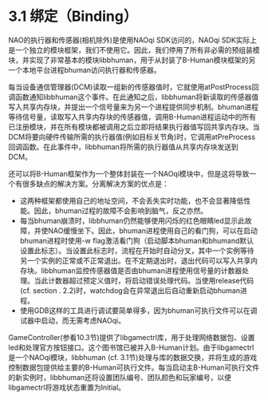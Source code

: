 # 3.1 绑定（Binding）

NAO的执行器和传感器(相机除外)是使用NAOqi SDK访问的，NAOqi SDK实际上是一个独立的模块框架，我们不使用它。因此，我们停用了所有非必需的预组装模块，并实现了非常基本的模块libbhuman，用于从封装了B-Human模块框架的另一个本地平台进程bhuman访问执行器和传感器。

每当设备通信管理器(DCM)读取一组新的传感器值时，它就使用atPostProcess回调函数通知libbhuman这个事件。在此通知之后，libbhuman将新读取的传感器值写入共享内存块，并提出一个信号量来为另一个进程提供同步机制。bhuman进程等待信号量，读取写入共享内存块的传感器值，调用B-Human进程运动中的所有已注册模块，并在所有模块都被调用之后立即将结果执行器值写回共享内存块。当DCM将要向硬件传输所需的执行器值(例如目标关节角)时，它调用atPreProcess回调函数。在此事件中，libbhuman将所需的执行器值从共享内存块发送到DCM。

还可以将B-Human框架作为一个整体封装在一个NAOqi模块中，但是这将导致一个有很多缺点的解决方案。分离解决方案的优点是：

+ 这两种框架都使用自己的地址空间，不会丢失实时功能，也不会显著降低性能。因此，bhuman过程的故障不会影响到脑气，反之亦然。
+ 每当bhuman崩溃时，libbhuman仍然能够使用闪烁的红色眼睛led显示此故障，并使NAO缓慢坐下。因此，bhuman进程使用自己的看门狗，可以在启动bhuman进程时使用-w flag激活看门狗（启动脚本bhuman和bhumand默认设置此标志）。当设置此标志时，流程在开始时自动分叉，其中一个实例等待另一个实例的正常或不正常退出。在不定期退出时，退出代码可以写入共享内存块。libbhuman监控传感器值是否由bhuman进程使用信号量的计数器处理。当此计数器超过预定义值时，将启动错误处理代码。当使用release代码(cf. section . 2.2)时，watchdog会在异常退出后自动重新启动bhuman进程。
+ 使用GDB这样的工具进行调试要简单得多，因为bhuman可执行文件可以在调试器中启动，而无需考虑NAOqi。

GameController(参看10.3节)提供了libgamectrl库，用于处理网络数据包、设置led和处理官方按钮接口。这个图书馆已被并入B-Human计划。由于libgamectrl是一个NAOqi模块，libbhuman (cf. 3.1节)处理与库的数据交换，并将生成的游戏控制数据包提供给主要的B-Human可执行文件。每当启动主B-Human可执行文件的新实例时，libbhuman还将设置团队编号、团队颜色和玩家编号，以便libgamectrl将游戏状态重置为Initial。

